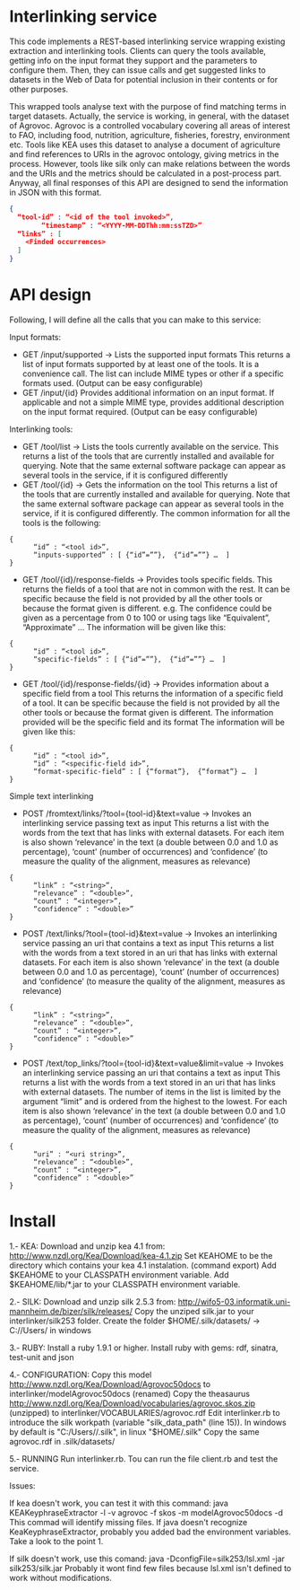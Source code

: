 Interlinking service
====================

This code implements a REST-based interlinking service wrapping existing extraction and interlinking tools. Clients can query the tools available, getting info on the input format they support and the parameters to configure them. Then, they can issue calls and get suggested links to datasets in the Web of Data for potential inclusion in their contents or for other purposes.

This wrapped tools analyse text with the purpose of find matching terms in target datasets. Actually, the service is working, in general, with the dataset of Agrovoc. Agrovoc is a controlled vocabulary covering all areas of interest to FAO, including food, nutrition, agriculture, fisheries, forestry, environment etc. Tools like KEA uses this dataset to analyse a document of agriculture and find references to URIs in the agrovoc ontology, giving metrics in the process. However, tools like silk only can make relations between the words and the URIs and the metrics should be calculated in a post-process part. Anyway, all final responses of this API are designed to send the information in JSON with this format.
```JSON
{   
  “tool-id” : “<id of the tool invoked>”,
        “timestamp” : “<YYYY-MM-DDThh:mm:ssTZD>”
  “links” : [
  	<Finded occurrences>
  ]
}
```

API design
==========
Following, I will define all the calls that you can make to this service:

Input formats:
* GET /input/supported ->	Lists the supported input formats
This returns a list of input formats supported by at least one of the tools. It is a convenience call. The list can include MIME types or other if a specific formats used. (Output can be easy configurable)
* GET /input/{id}	Provides additional information on an input format.
If applicable and not a simple MIME type, provides additional description on the input format required. (Output can be easy configurable)

Interlinking tools:
* GET /tool/list ->	Lists the tools currently available on the service.
This returns a list of the tools that are currently installed and available for querying. Note that the same external software package can appear as several tools in the service, if it is configured differently
* GET /tool/{id} ->	Gets the information on the tool
This returns a list of the tools that are currently installed and available for querying. Note that the same external software package can appear as several tools in the service, if it is configured differently. The common information for all the tools is the following:
```
{
      “id” : “<tool id>”,
      “inputs-supported” : [ {“id”=””},  {“id”=””} …  ]  
}
```
* GET /tool/{id}/response-fields -> Provides tools specific fields.
This returns the fields of a tool that are not in common with the rest. It can be specific because the field is not provided by all the other tools or because the format given is different.
e.g. The confidence could be given as a percentage from 0 to 100 or using tags like “Equivalent”, “Approximate” … 
The information will be given like this:
```
{
      “id” : “<tool id>”,
      “specific-fields” : [ {“id”=””},  {“id”=””} …  ]  
}
```
* GET /tool/{id}/response-fields/{id} -> Provides information about a specific field from a tool
This returns the information of a specific field of a tool. It can be specific because the field is not provided by all the other tools or because the format given is different. The information provided will be the specific field and its format
The information will be given like this:
```
{
      “id” : “<tool id>”, 
      “id” : “<specific-field id>”,
      “format-specific-field” : [ {“format”},  {“format”} …  ]  
}
```
Simple text interlinking
* POST /fromtext/links/?tool={tool-id}&text=value -> Invokes an interlinking service passing text as input
This returns a list with the words from the text that has links with external datasets. For each item is also shown ‘relevance’ in the text (a double between 0.0 and 1.0 as percentage), ‘count’ (number of occurrences) and ‘confidence’ (to measure the quality of the alignment, measures as relevance)
```
{
      “link” : “<string>”,
      “relevance” : “<double>”,
      “count” : “<integer>”,
      “confidence” : “<double>”
}
```
* POST /text/links/?tool={tool-id}&text=value -> Invokes an interlinking service passing an uri that contains a text as input
This returns a list with the words from a text stored in an uri that has links with external datasets. For each item is also shown ‘relevance’ in the text (a double between 0.0 and 1.0 as percentage), ‘count’ (number of occurrences) and ‘confidence’ (to measure the quality of the alignment, measures as relevance)
```
{
      “link” : “<string>”,
      “relevance” : “<double>”,
      “count” : “<integer>”,
      “confidence” : “<double>”
}
```
* POST /text/top_links/?tool={tool-id}&text=value&limit=value -> Invokes an interlinking service passing an uri that contains a text as input
This returns a list with the words from a text stored in an uri that has links with external datasets. The number of items in the list is limited by the argument “limit” and is ordered from the highest to the lowest. For each item is also shown ‘relevance’ in the text (a double between 0.0 and 1.0 as percentage), ‘count’ (number of occurrences) and ‘confidence’ (to measure the quality of the alignment, measures as relevance)
```
{
      “uri” : “<uri string>”,
      “relevance” : “<double>”,
      “count” : “<integer>”,
      “confidence” : “<double>”
}
```


Install
=======

1.- KEA:
Download and unzip kea 4.1 from: http://www.nzdl.org/Kea/Download/kea-4.1.zip
Set KEAHOME to be the directory which contains your kea 4.1 instalation. (command export)
Add $KEAHOME to your CLASSPATH environment variable.
Add $KEAHOME/lib/*.jar to your CLASSPATH environment variable.

2.- SILK:
Download and unzip silk 2.5.3 from: http://wifo5-03.informatik.uni-mannheim.de/bizer/silk/releases/
Copy the unziped silk.jar to your interlinker/silk253 folder.
Create the folder $HOME/.silk/datasets/ -> C://Users/<Username> in windows

3.- RUBY:
Install a ruby 1.9.1 or higher.
Install ruby with gems: rdf, sinatra, test-unit and json

4.- CONFIGURATION:
Copy this model http://www.nzdl.org/Kea/Download/Agrovoc50docs to interlinker/modelAgrovoc50docs (renamed)
Copy the theasaurus http://www.nzdl.org/Kea/Download/vocabularies/agrovoc.skos.zip (unzipped) to interlinker/VOCABULARIES/agrovoc.rdf
Edit interlinker.rb to introduce the silk workpath (variable "silk_data_path" (line 15)). In windows by default is "C:/Users/<username>/.silk", in linux "$HOME/.silk"
Copy the same agrovoc.rdf in .silk/datasets/

5.- RUNNING
Run interlinker.rb.
Tou can run the file client.rb and test the service.

Issues:

If kea doesn't work, you can test it with this command:
java KEAKeyphraseExtractor -l <aFolderWithAText> -v agrovoc -f skos -m modelAgrovoc50docs -d
This commad will identify missing files. If java doesn't recognize KeaKeyphraseExtractor, probably you added bad the environment variables. Take a look to the point 1.

If silk doesn't work, use this comand:
java -DconfigFile=silk253/lsl.xml -jar silk253/silk.jar Probably it wont find few files because lsl.xml isn't defined to work without modifications.
